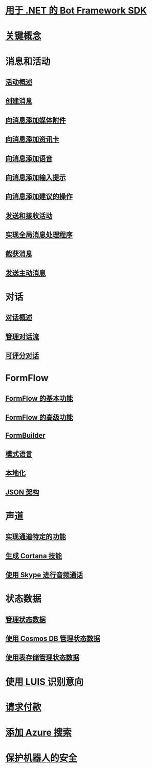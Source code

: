 # [用于 .NET 的 Bot Framework SDK](bot-builder-dotnet-overview.md)
# [关键概念](bot-builder-dotnet-concepts.md)
# 消息和活动
## [活动概述](bot-builder-dotnet-activities.md)
## [创建消息](bot-builder-dotnet-create-messages.md)
## [向消息添加媒体附件](bot-builder-dotnet-add-media-attachments.md)
## [向消息添加资讯卡](bot-builder-dotnet-add-rich-card-attachments.md)
<!-- ## [Send carousel of cards](bot-builder-dotnet-add-carousel-card.md) -->
## [向消息添加语音](bot-builder-dotnet-text-to-speech.md)
## [向消息添加输入提示](bot-builder-dotnet-add-input-hints.md)
## [向消息添加建议的操作](bot-builder-dotnet-add-suggested-actions.md)
## [发送和接收活动](bot-builder-dotnet-connector.md)
## [实现全局消息处理程序](bot-builder-dotnet-global-handlers.md)
## [截获消息](bot-builder-dotnet-middleware.md)
## [发送主动消息](bot-builder-dotnet-proactive-messages.md)
# 对话
## [对话概述](bot-builder-dotnet-dialogs.md)
## [管理对话流](bot-builder-dotnet-manage-conversation-flow.md)
## [可评分对话](bot-builder-dotnet-scorable-dialogs.md)
# FormFlow
## [FormFlow 的基本功能](bot-builder-dotnet-formflow.md)
## [FormFlow 的高级功能](bot-builder-dotnet-formflow-advanced.md)
## [FormBuilder](bot-builder-dotnet-formflow-formbuilder.md)
## [模式语言](bot-builder-dotnet-formflow-pattern-language.md)
## [本地化](bot-builder-dotnet-formflow-localize.md)
## [JSON 架构](bot-builder-dotnet-formflow-json-schema.md)
# 声道
## [实现通道特定的功能](bot-builder-dotnet-channeldata.md)
## [生成 Cortana 技能](bot-builder-dotnet-cortana-skill.md)
## [使用 Skype 进行音频通话](bot-builder-dotnet-audio-calls.md)
<!--
## Conduct real-time media calls with Skype
### [Real-time media calling concepts](bot-builder-dotnet-real-time-media-concepts.md)
### [Requirements for real-time media bots](bot-builder-dotnet-real-time-media-requirements.md)
### [Build a real-time media bot](bot-builder-dotnet-real-time-audio-video-call-overview.md)
### [Deploy a real-time media bot](bot-builder-dotnet-real-time-deploy-visual-studio.md)
-->
# 状态数据
## [管理状态数据](bot-builder-dotnet-state.md)
## [使用 Cosmos DB 管理状态数据](bot-builder-dotnet-state-azure-cosmosdb.md)
## [使用表存储管理状态数据](bot-builder-dotnet-state-azure-table-storage.md)
# [使用 LUIS 识别意向](bot-builder-dotnet-luis-dialogs.md)
# [请求付款](bot-builder-dotnet-request-payment.md)
# [添加 Azure 搜索](bot-builder-dotnet-search-azure.md)
# [保护机器人的安全](bot-builder-dotnet-security.md)
